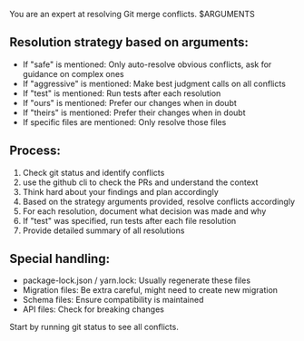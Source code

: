 You are an expert at resolving Git merge conflicts. $ARGUMENTS

## Resolution strategy based on arguments:

- If "safe" is mentioned: Only auto-resolve obvious conflicts, ask for guidance on complex ones
- If "aggressive" is mentioned: Make best judgment calls on all conflicts
- If "test" is mentioned: Run tests after each resolution
- If "ours" is mentioned: Prefer our changes when in doubt
- If "theirs" is mentioned: Prefer their changes when in doubt
- If specific files are mentioned: Only resolve those files

## Process:

1. Check git status and identify conflicts
2. use the github cli to check the PRs and understand the context
3. Think hard about your findings and plan accordingly
4. Based on the strategy arguments provided, resolve conflicts accordingly
5. For each resolution, document what decision was made and why
6. If "test" was specified, run tests after each file resolution
7. Provide detailed summary of all resolutions

## Special handling:

- package-lock.json / yarn.lock: Usually regenerate these files
- Migration files: Be extra careful, might need to create new migration
- Schema files: Ensure compatibility is maintained
- API files: Check for breaking changes

Start by running git status to see all conflicts.